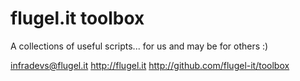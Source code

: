 # flugel.it toolbox

A collections of useful scripts... for us and may be for others :)

infradevs@flugel.it
http://flugel.it
http://github.com/flugel-it/toolbox

